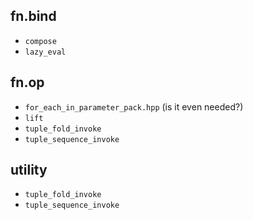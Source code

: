 ## fn.bind

* `compose`
* `lazy_eval`

## fn.op

* `for_each_in_parameter_pack.hpp` (is it even needed?)
* `lift`
* `tuple_fold_invoke`
* `tuple_sequence_invoke`

## utility

* `tuple_fold_invoke`
* `tuple_sequence_invoke`
